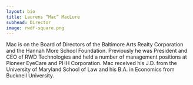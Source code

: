 ```yaml
---
layout: bio
title: Laurens “Mac” MacLure
subhead: Director
image: rwdf-square.png
---
```


Mac is on the Board of Directors of the Baltimore Arts Realty Corporation and the Hannah More School Foundation. Previously he was President and CEO of RWD Technologies and held a number of management positions at Pioneer EyeCare and PHH Corporation. Mac received his J.D. from the University of Maryland School of Law and his B.A. in Economics from Bucknell University.

